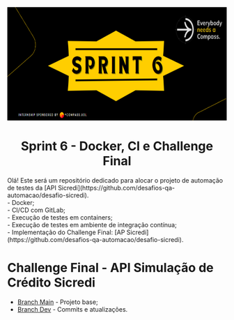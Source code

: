 <div align="center">
    <img src="Img/sprintbanner6.png" width="700px" height="260px">
    <h1> Sprint 6 - Docker, CI e Challenge Final
 </h1>
</div>
Olá! Este será um repositório dedicado para alocar o projeto de automação de testes da [API Sicredi](https://github.com/desafios-qa-automacao/desafio-sicredi). <br>
- Docker; <br>
- CI/CD com GitLab; <br>
- Execução de testes em containers;<br>
- Execução de testes em ambiente de integração contínua; <br>
- Implementação do Challenge Final: [AP Sicredi](https://github.com/desafios-qa-automacao/desafio-sicredi).<br>

# Challenge Final - API Simulação de Crédito Sicredi
- [Branch Main](https://gitlab.com/guilhermesm/compass-challenge-final) - Projeto base; <br>
- [Branch Dev](https://gitlab.com/guilhermesm/compass-challenge-final/-/tree/dev?ref_type=heads) - Commits e atualizações.
